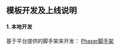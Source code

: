 ## 模板开发及上线说明
#### 1. 本地开发
基于平台提供的脚手架来开发：
[Phaser脚手架](https://github.com/GuangZhouShanyouGame/Phaser-Example)

